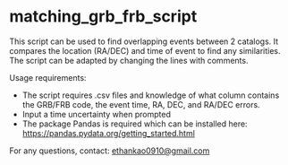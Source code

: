 # matching_grb_frb_script
This script can be used to find overlapping events between 2 catalogs. It compares the location (RA/DEC) and time of event to find any similarities.
The script can be adapted by changing the lines with comments.


Usage requirements:
- The script requires .csv files and knowledge of what column contains the GRB/FRB code, the event time, RA, DEC, and RA/DEC errors.
- Input a time uncertainty when prompted
- The package Pandas is required which can be installed here: https://pandas.pydata.org/getting_started.html

For any questions, contact: ethankao0910@gmail.com
